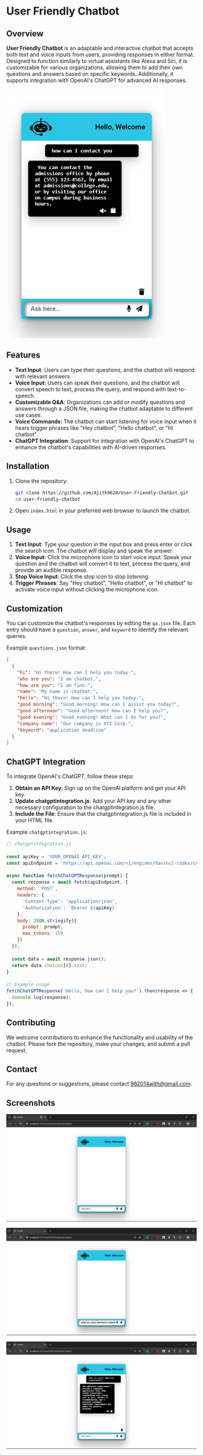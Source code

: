 # User Friendly Chatbot

## Overview

**User Friendly Chatbot** is an adaptable and interactive chatbot that accepts both text and voice inputs from users, providing responses in either format. Designed to function similarly to virtual assistants like Alexa and Siri, it is customizable for various organizations, allowing them to add their own questions and answers based on specific keywords. Additionally, it supports integration with OpenAI's ChatGPT for advanced AI responses.

![Chatbot Screenshot](SAMPLE%20IMAGES/04.png)

## Features

- **Text Input**: Users can type their questions, and the chatbot will respond with relevant answers.
- **Voice Input**: Users can speak their questions, and the chatbot will convert speech to text, process the query, and respond with text-to-speech.
- **Customizable Q&A**: Organizations can add or modify questions and answers through a JSON file, making the chatbot adaptable to different use cases.
- **Voice Commands**: The chatbot can start listening for voice input when it hears trigger phrases like "Hey chatbot", "Hello chatbot", or "Hi chatbot".
- **ChatGPT Integration**: Support for integration with OpenAI's ChatGPT to enhance the chatbot's capabilities with AI-driven responses.


## Installation

1. Clone the repository:

   ```bash
   git clone https://github.com/Ajith9620/User-Friendly-Chatbot.git
   cd user-friendly-chatbot
   ```

2. Open `index.html` in your preferred web browser to launch the chatbot.

## Usage

1. **Text Input**: Type your question in the input box and press enter or click the search icon. The chatbot will display and speak the answer.
2. **Voice Input**: Click the microphone icon to start voice input. Speak your question and the chatbot will convert it to text, process the query, and provide an audible response.
3. **Stop Voice Input**: Click the stop icon to stop listening.
4. **Trigger Phrases**: Say "Hey chatbot", "Hello chatbot", or "Hi chatbot" to activate voice input without clicking the microphone icon.



## Customization

You can customize the chatbot's responses by editing the `qa.json` file. Each entry should have a `question`, `answer`, and `keyword` to identify the relevant queries.

Example `questions.json` format:

```json
[
  {
    "hi": "Hi there! How can I help you today.",
    "who are you": "I am chatbot.",
    "how are you": "I am fine.",
    "name": "My name is chatbot.",
    "hello": "Hi there! How can I help you today.",
    "good morning": "Good morning! How can I assist you today?",
    "good afternoon": "Good afternoon! How can I help you?",
    "good evening": "Good evening! What can I do for you?",
    "company name": "Our company is XYZ Corp.",
    "keyword": "application deadline"
  }
]
```

## ChatGPT Integration
To integrate OpenAI's ChatGPT, follow these steps:
1. **Obtain an API Key**: Sign up on the OpenAI platform and get your API key.
2. **Update chatgptintegration.js**: Add your API key and any other necessary configuration to the chatgptintegration.js file.
3. **Include the File**: Ensure that the chatgptintegration.js file is included in your HTML file.

Example `chatgptintegration.js`:

```javascript
// chatgptintegration.js

const apiKey = 'YOUR_OPENAI_API_KEY';
const apiEndpoint = 'https://api.openai.com/v1/engines/davinci-codex/completions';

async function fetchChatGPTResponse(prompt) {
  const response = await fetch(apiEndpoint, {
    method: 'POST',
    headers: {
      'Content-Type': 'application/json',
      'Authorization': `Bearer ${apiKey}`
    },
    body: JSON.stringify({
      prompt: prompt,
      max_tokens: 150
    })
  });

  const data = await response.json();
  return data.choices[0].text;
}

// Example usage
fetchChatGPTResponse('Hello, how can I help you?').then(response => {
  console.log(response);
});
```

## Contributing

We welcome contributions to enhance the functionality and usability of the chatbot. Please fork the repository, make your changes, and submit a pull request.

## Contact

For any questions or suggestions, please contact 962014ajith@gmail.com.

## Screenshots 

![Chatbot Screenshot](SAMPLE%20IMAGES/01.png)

![Chatbot Screenshot](SAMPLE%20IMAGES/02.png)

![Chatbot Screenshot](SAMPLE%20IMAGES/03.png)
